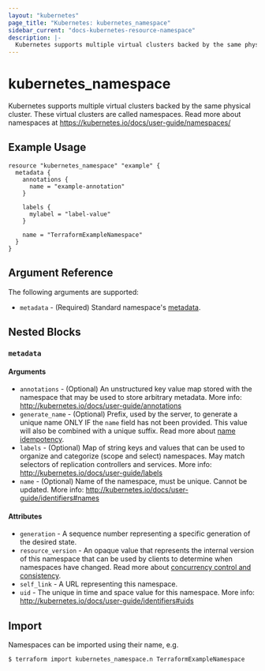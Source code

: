 ```yaml
---
layout: "kubernetes"
page_title: "Kubernetes: kubernetes_namespace"
sidebar_current: "docs-kubernetes-resource-namespace"
description: |-
  Kubernetes supports multiple virtual clusters backed by the same physical cluster. These virtual clusters are called namespaces.
---
```


# kubernetes_namespace

Kubernetes supports multiple virtual clusters backed by the same physical cluster. These virtual clusters are called namespaces.
Read more about namespaces at https://kubernetes.io/docs/user-guide/namespaces/

## Example Usage

```hcl
resource "kubernetes_namespace" "example" {
  metadata {
    annotations {
      name = "example-annotation"
    }

    labels {
      mylabel = "label-value"
    }

    name = "TerraformExampleNamespace"
  }
}

```

## Argument Reference

The following arguments are supported:

* `metadata` - (Required) Standard namespace's [metadata](https://github.com/kubernetes/community/blob/master/contributors/devel/api-conventions.md#metadata).

## Nested Blocks

### `metadata`

#### Arguments

* `annotations` - (Optional) An unstructured key value map stored with the namespace that may be used to store arbitrary metadata. More info: http://kubernetes.io/docs/user-guide/annotations
* `generate_name` - (Optional) Prefix, used by the server, to generate a unique name ONLY IF the `name` field has not been provided. This value will also be combined with a unique suffix. Read more about [name idempotency](https://github.com/kubernetes/community/blob/master/contributors/devel/api-conventions.md#idempotency).
* `labels` - (Optional) Map of string keys and values that can be used to organize and categorize (scope and select) namespaces. May match selectors of replication controllers and services. More info: http://kubernetes.io/docs/user-guide/labels
* `name` - (Optional) Name of the namespace, must be unique. Cannot be updated. More info: http://kubernetes.io/docs/user-guide/identifiers#names

#### Attributes

* `generation` - A sequence number representing a specific generation of the desired state.
* `resource_version` - An opaque value that represents the internal version of this namespace that can be used by clients to determine when namespaces have changed. Read more about [concurrency control and consistency](https://github.com/kubernetes/community/blob/master/contributors/devel/api-conventions.md#concurrency-control-and-consistency).
* `self_link` - A URL representing this namespace.
* `uid` - The unique in time and space value for this namespace. More info: http://kubernetes.io/docs/user-guide/identifiers#uids

## Import

Namespaces can be imported using their name, e.g.

```
$ terraform import kubernetes_namespace.n TerraformExampleNamespace
```
